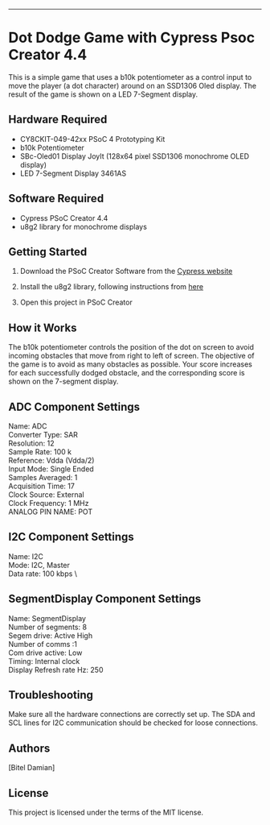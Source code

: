 ---
# Dot Dodge Game with Cypress Psoc Creator 4.4

This is a simple game that uses a b10k potentiometer as a control input to move the player (a dot character) around on an SSD1306 Oled display. The result of the game is shown on a LED 7-Segment display.

## Hardware Required
- CY8CKIT-049-42xx PSoC 4 Prototyping Kit
- b10k Potentiometer
- SBc-Oled01 Display JoyIt (128x64 pixel SSD1306 monochrome OLED display)
- LED 7-Segment Display 3461AS

## Software Required
- Cypress PSoC Creator 4.4
- u8g2 library for monochrome displays

## Getting Started
1. Download the PSoC Creator Software from the [Cypress website](https://www.cypress.com/products/psoc-creator-integrated-design-environment-ide)

2. Install the u8g2 library, following instructions from [here](https://github.com/olikraus/u8g2)

3. Open this project in PSoC Creator

## How it Works
The b10k potentiometer controls the position of the dot on screen to avoid incoming obstacles that move from right to left of screen. The objective of the game is to avoid as many obstacles as possible. Your score increases for each successfully dodged obstacle, and the corresponding score is shown on the 7-segment display.

## ADC Component Settings
Name: ADC \
Converter Type: SAR \
Resolution: 12 \
Sample Rate: 100 k \
Reference: Vdda (Vdda/2) \
Input Mode: Single Ended \
Samples Averaged: 1 \
Acquisition Time: 17 \
Clock Source: External \
Clock Frequency: 1 MHz \
ANALOG PIN NAME: POT

## I2C Component Settings
Name: I2C \
Mode: I2C, Master \
Data rate: 100 kbps \

## SegmentDisplay Component Settings
Name: SegmentDisplay \
Number of segments: 8 \
Segem drive: Active High \
Number of comms :1 \
Com drive active: Low \
Timing: Internal clock \
Display Refresh rate Hz: 250

## Troubleshooting
Make sure all the hardware connections are correctly set up. The SDA and SCL lines for I2C communication should be checked for loose connections.

## Authors
\[Bitel Damian\]
 
## License
This project is licensed under the terms of the MIT license.
